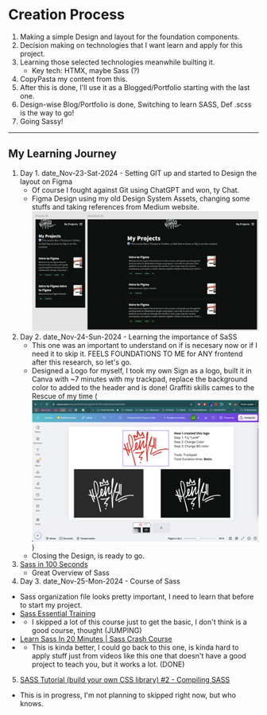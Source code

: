 # Creation Process

1. Making a simple Design and layout for the foundation components.
2. Decision making on technologies that I want learn and apply for this project.
3. Learning those selected technologies meanwhile builting it.
   - Key tech: HTMX, maybe Sass (?)
4. CopyPasta my content from this.
5. After this is done, I'll use it as a Blogged/Portfolio starting with the last one.
6. Design-wise Blog/Portfolio is done, Switching to learn SASS, Def .scss is the way to go!
7. Going Sassy!

---

## My Learning Journey

1. Day 1. date_Nov-23-Sat-2024 - Setting GIT up and started to Design the layout on Figma
   - Of course I fought against Git using ChatGPT and won, ty Chat.
   - Figma Design using my old Design System Assets, changing some stuffs and taking references from Medium website.
     ![My Projects - UI expected result](UI-design__date_Nov-23-Sat-2024.png)
2. Day 2. date_Nov-24-Sun-2024 - Learning the importance of SaSS
   - This one was an important to understand on if is necesary now or if I need it to skip it. FEELS FOUNDATIONS TO ME for ANY frontend after this research, so let's go.
   - Designed a Logo for myself, I took my own Sign as a logo, built it in Canva with ~7 minutes with my trackpad, replace the background color to added to the header and is done! Graffiti skills cames to the Rescue of my time (![How I built my Logo in 7min](../assets/LENK-logo__How-I-Built-it.png))
   - Closing the Design, is ready to go.
3. [Sass in 100 Seconds](https://youtube.com/watch?v=akDIJa0AP5c)
   - Great Overview of Sass
4. Day 3. date_Nov-25-Mon-2024 - Course of Sass

- Sass organization file looks pretty important, I need to learn that before to start my project.
- [Sass Essential Training](https://www.linkedin.com/learning/sass-essential-training-15630917/partials?autoSkip=true&resume=false)
- - I skipped a lot of this course just to get the basic, I don't think is a good course, thought (JUMPING)
- [Learn Sass In 20 Minutes | Sass Crash Course](https://www.youtube.com/watch?v=Zz6eOVaaelI)
- - This is kinda better, I could go back to this one, is kinda hard to apply stuff just from videos like this one that doesn't have a good project to teach you, but it works a lot. (DONE)

5. [SASS Tutorial (build your own CSS library) #2 - Compiling SASS](https://www.youtube.com/watch?v=Sk5jMurFHCo&list=PL4cUxeGkcC9jxJX7vojNVK-o8ubDZEcNb&index=2)

- This is in progress, I'm not planning to skipped right now, but who knows.
